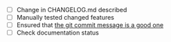 - [ ] Change in CHANGELOG.md described
- [ ] Manually tested changed features
- [ ] Ensured that [the git commit message is a good one](https://github.com/joelparkerhenderson/git_commit_message)
- [ ] Check documentation status